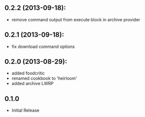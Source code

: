 ## 0.2.2 (2013-09-18):
* remove command output from execute block in archive provider

## 0.2.1 (2013-09-18):
* fix download command options

## 0.2.0 (2013-08-29):
* added foodcritic
* renamed cookbook to 'heirloom'
* added archive LWRP

## 0.1.0
* Initial Release
